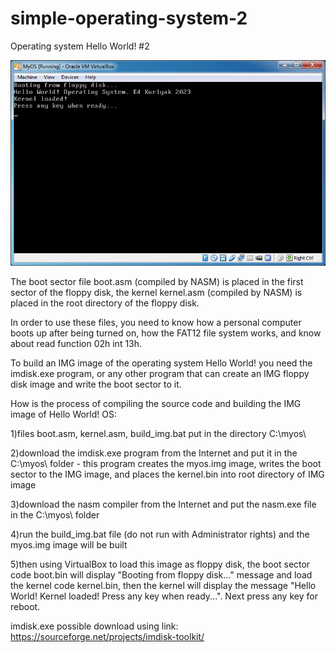# simple-operating-system-2

Operating system Hello World! #2

<img src="https://github.com/kurlyak/operating-system-development/blob/main/pics/simple-operating-system-2.png" alt="Hello World Operating System" width=600 />

The boot sector file boot.asm (compiled by NASM) is placed in the first sector of the floppy disk, the kernel kernel.asm (compiled by NASM) is placed in the root directory of the floppy disk.

In order to use these files, you need to know how a personal computer boots up after being turned on, how the FAT12 file system works, and know about read function 02h int 13h.

To build an IMG image of the operating system Hello World! you need the imdisk.exe program, or any other program that can create an IMG floppy disk image and write the boot sector to it.

How is the process of compiling the source code and building the IMG image of Hello World! OS:

1)files boot.asm, kernel.asm, build_img.bat put in the directory C:\myos\

2)download the imdisk.exe program from the Internet and put it in the C:\myos\ folder - this program creates the myos.img image, writes the boot sector to the IMG image, and places the kernel.bin into root directory of IMG image

3)download the nasm compiler from the Internet and put the nasm.exe file in the C:\myos\ folder

4)run the build_img.bat file (do not run with Administrator rights) and the myos.img image will be built

5)then using VirtualBox to load this image as floppy disk, the boot sector code boot.bin will display "Booting from floppy disk..." message and load the kernel code kernel.bin, then the kernel will display the message "Hello World! Kernel loaded! Press any key when ready...". Next press any key for reboot.

imdisk.exe possible download using link:
https://sourceforge.net/projects/imdisk-toolkit/
